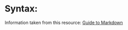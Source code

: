 # Syntax:
Information taken from this resource: [Guide to Markdown](https://markdown.rozh2sch.org.ua/#%D0%B3%D0%BE%D1%80%D0%B8%D0%B7%D0%BE%D0%BD%D1%82%D0%B0%D0%BB%D1%8C%D0%BD%D0%B0-%D0%BB%D1%96%D0%BD%D1%96%D1%8F)
